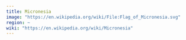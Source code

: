 ```yaml
---
title: Micronesia
image: "https://en.wikipedia.org/wiki/File:Flag_of_Micronesia.svg"
region: ~
wiki: "https://en.wikipedia.org/wiki/Micronesia"
---
```

